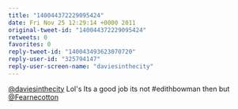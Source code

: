 ```yaml
---
title: "140044372229095424"
date: Fri Nov 25 12:29:14 +0000 2011
original-tweet-id: "140044372229095424"
retweets: 0
favorites: 0
reply-tweet-id: "140043493623070720"
reply-user-id: "325794147"
reply-user-screen-name: "daviesinthecity"
---
```

<a href="https://twitter.com/daviesinthecity">@daviesinthecity</a> Lol's Its a good job its not #edithbowman then but <a href="https://twitter.com/Fearnecotton">@Fearnecotton</a>
